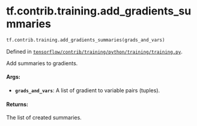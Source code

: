 <div itemscope itemtype="http://developers.google.com/ReferenceObject">
<meta itemprop="name" content="tf.contrib.training.add_gradients_summaries" />
<meta itemprop="path" content="Stable" />
</div>

# tf.contrib.training.add_gradients_summaries

``` python
tf.contrib.training.add_gradients_summaries(grads_and_vars)
```



Defined in [`tensorflow/contrib/training/python/training/training.py`](/code/stable/tensorflow/contrib/training/python/training/training.py).

Add summaries to gradients.

#### Args:

* <b>`grads_and_vars`</b>: A list of gradient to variable pairs (tuples).


#### Returns:

The list of created summaries.